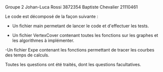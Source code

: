 Groupe 2
Johan-Luca Rossi 3872354
Baptiste Chevalier 21110461

Le code est décomposé de la façon suivante :
- Un fichier main permetant de lancer le code et d'effectuer les tests.

- Un fichier VertexCover contenant toutes les fonctions sur les graphes et les algorithmes à implémenter.

-Un fichier Expe contenant les fonctions permettant de tracer les courbes des temps de calculs.

Toutes les questions ont été traités, dont les questions facultatives.
